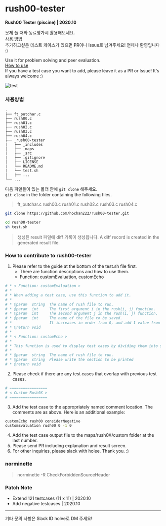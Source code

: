 # rush00-tester
**Rush00 Tester (piscine) | 2020.10**

문제 풀 때와 동료평가시 활용해보세요.   
[사용 방법](#사용방법)  
추가하고싶은 테스트 케이스가 있으면 PR이나 Issue로 남겨주세요! 언제나 환영입니다 :)  

Use it for problem solving and peer evaluation.  
[How to use](#사용방법)  
If you have a test case you want to add, please leave it as a PR or Issue! It's always welcome :)  

![test](https://user-images.githubusercontent.com/22424891/96619287-f0940800-1340-11eb-998c-41bfbc54f634.gif)  

### 사용방법

```
.
├── ft_putchar.c
├── rush00.c
├── rush01.c
├── rush02.c
├── rush03.c
├── rush04.c
├── _rush00-tester
|   ├── _includes
|   ├── _maps
|   ├── _src
|   ├── .gitignore
|   ├── LICENSE
|   └── README.md
|   └── test.sh
|   ├── ...
└── ...
```

다음 파일들이 있는 폴더 안에 <code>git clone</code> 해주세요.  
<code>git clone</code> in the folder containing the following files.

>ft_putchar.c rush00.c rush01.c rush02.c rush03.c rush04.c

```bash
git clone https://github.com/hochan222/rush00-tester.git

cd rush00-tester
sh test.sh
```

> 생성된 result 파일에 diff 기록이 생성됩니다.
> A diff record is created in the generated result file.

### How to contribute to rush00-tester

1. Please refer to the guide at the bottom of the test.sh file first.
    - There are function descriptions and how to use them.
    - Function: customEvaluation, customEcho
```sh
# * < Function: customEvaluation >
# * 
# * When adding a test case, use this function to add it.
# * 
# * @param	string	The name of rush file to run.
# * @param	int		The first argument i in the rush(i, j) function.
# * @param	int		The second argument j in the rush(i, j) function.
# * @param	int		The name of the file to be saved. 
# * 				It increases in order from 0, and add 1 value from the previous test case.
# * @return	void
# *
# * < Function: customEcho >
# *
# *	This function is used to display test cases by dividing them into sections.
# *	
# * @param	string	The name of rush file to run.
# * @param	string	Please write the section to be printed
# * @return	void
```
2. Please check if there are any test cases that overlap with previous test cases.

```sh
# =================
# < Custom Rush0X >
# =================
```
3. Add the test case to the appropriately named comment location. The comments are as above. Here is an additional example:
```sh
customEcho rush00 considerNegative
customEvaluation rush00 0 -1 0
```
4. Add the test case output file to the maps/rush0X/custom folder at the last number.
5. Please send PR including explanation and result screen.
6. For other inquiries, please slack with holee. Thank you. :)

### norminette

> norminette -R CheckForbiddenSourceHeader

### Patch Note

- Extend 121 testcases (11 x 11) | 2020.10
- Add negative testcases | 2020.10

- - -
기타 문의 사항은 Slack ID holee로 DM 주세요!